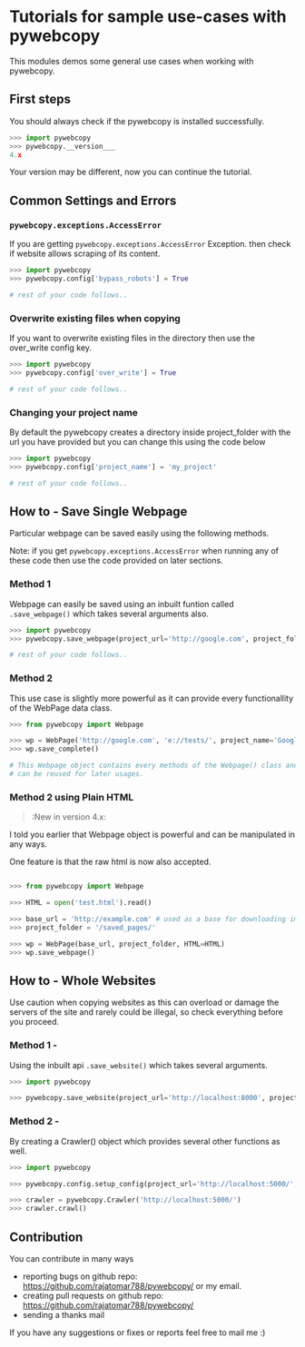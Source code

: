 # Tutorials for sample use-cases with pywebcopy

This modules demos some general use cases when
working with pywebcopy.

## First steps

You should always check if the pywebcopy is installed successfully.

```python
>>> import pywebcopy
>>> pywebcopy.__version___
4.x
```

Your version may be different, now you can continue the tutorial.

## Common Settings and Errors

### `pywebcopy.exceptions.AccessError`

If you are getting `pywebcopy.exceptions.AccessError` Exception.
then check if website allows scraping of its content.

```python
>>> import pywebcopy
>>> pywebcopy.config['bypass_robots'] = True

# rest of your code follows..
```

### Overwrite existing files when copying

If you want to overwrite existing files in the directory then
use the over_write config key.

```python
>>> import pywebcopy
>>> pywebcopy.config['over_write'] = True

# rest of your code follows..
```

### Changing your project name

By default the pywebcopy creates a directory inside project_folder
with the url you have provided but you can change this using the code 
below

```python
>>> import pywebcopy
>>> pywebcopy.config['project_name'] = 'my_project'

# rest of your code follows..
```

## How to - Save Single Webpage

Particular webpage can be saved easily using the following methods.

Note: if you get `pywebcopy.exceptions.AccessError` when running any of these code then use the code provided on later sections.

### Method 1

Webpage can easily be saved using an inbuilt funtion called `.save_webpage()` which takes several
arguments also.

```python
>>> import pywebcopy
>>> pywebcopy.save_webpage(project_url='http://google.com', project_folder='c://Saved_Webpages/',)

# rest of your code follows..
```

### Method 2

This use case is slightly more powerful as it can provide every functionallity of the WebPage 
data class.

```python
>>> from pywebcopy import Webpage

>>> wp = WebPage('http://google.com', 'e://tests/', project_name='Google')
>>> wp.save_complete()

# This Webpage object contains every methods of the Webpage() class and thus
# can be reused for later usages.

```

### Method 2 using Plain HTML

> :New in version 4.x:

I told you earlier that Webpage object is powerful and can be manipulated in any ways.

One feature is that the raw html is now also accepted.

```python

>>> from pywebcopy import Webpage

>>> HTML = open('test.html').read()

>>> base_url = 'http://example.com' # used as a base for downloading imgs, css, js files.
>>> project_folder = '/saved_pages/'

>>> wp = WebPage(base_url, project_folder, HTML=HTML)
>>> wp.save_webpage()
```

## How to - Whole Websites

Use caution when copying websites as this can overload or damage the
servers of the site and rarely could be illegal, so check everything before
you proceed.

### Method 1 -

Using the inbuilt api `.save_website()` which takes several arguments.

```python
>>> import pywebcopy

>>> pywebcopy.save_website(project_url='http://localhost:8000', project_folder='e://tests/')
```

### Method 2 -

By creating a Crawler() object which provides several other functions as well.

```python
>>> import pywebcopy

>>> pywebcopy.config.setup_config(project_url='http://localhost:5000/', project_folder='e://tests/', project_name='LocalHost')

>>> crawler = pywebcopy.Crawler('http://localhost:5000/')
>>> crawler.crawl()
```

## Contribution

You can contribute in many ways

- reporting bugs on github repo: <https://github.com/rajatomar788/pywebcopy/> or my email.
- creating pull requests on github repo: <https://github.com/rajatomar788/pywebcopy/>
- sending a thanks mail

If you have any suggestions or fixes or reports feel free to mail me :)
